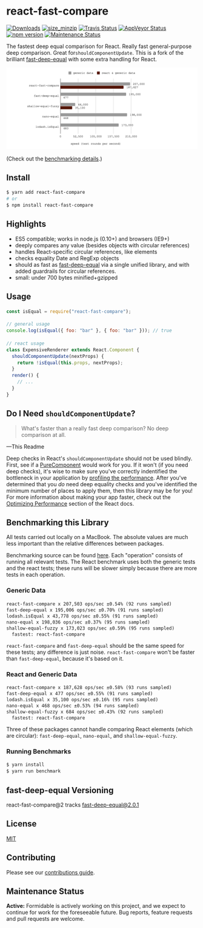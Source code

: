 # react-fast-compare

[![Downloads][downloads_img]][npm_site]
[![size_minzip][size_minzip]][size_site]
[![Travis Status][trav_img]][trav_site]
[![AppVeyor Status][appveyor_img]][appveyor_site]
[![npm version][npm_img]][npm_site]
[![Maintenance Status][maintenance-image]](#maintenance-status)


The fastest deep equal comparison for React. Really fast general-purpose deep comparison.
Great for`shouldComponentUpdate`. This is a fork of the brilliant
[fast-deep-equal](https://github.com/epoberezkin/fast-deep-equal) with some
extra handling for React.


![benchmark chart](assets/benchmarking.png "benchmarking chart")

(Check out the [benchmarking details](#benchmarking-this-library).)

## Install

```sh
$ yarn add react-fast-compare
# or
$ npm install react-fast-compare
```

## Highlights

* ES5 compatible; works in node.js (0.10+) and browsers (IE9+)
* deeply compares any value (besides objects with circular references)
* handles React-specific circular references, like elements
* checks equality Date and RegExp objects
* should as fast as [fast-deep-equal](https://github.com/epoberezkin/fast-deep-equal) via a single unified library, and with added guardrails for circular references.
* small: under 700 bytes minified+gzipped

## Usage

```jsx
const isEqual = require("react-fast-compare");

// general usage
console.log(isEqual({ foo: "bar" }, { foo: "bar" })); // true

// react usage
class ExpensiveRenderer extends React.Component {
  shouldComponentUpdate(nextProps) {
    return !isEqual(this.props, nextProps);
  }
  render() {
    // ...
  }
}
```

## Do I Need `shouldComponentUpdate`?

> What's faster than a really fast deep comparison? No deep comparison at all.

—This Readme

Deep checks in React's `shouldComponentUpdate` should not be used blindly.
First, see if a
[PureComponent](https://reactjs.org/docs/react-api.html#reactpurecomponent)
would work for you. If it won't (if you need deep checks), it's wise to make
sure you've correctly indentified the bottleneck in your application by
[profiling the performance](https://reactjs.org/docs/optimizing-performance.html#profiling-components-with-the-chrome-performance-tab).
After you've determined that you _do_ need deep equality checks and you've
identified the minimum number of places to apply them, then this library may
be for you! For more information about making your app faster, check out the
[Optimizing Performance](https://reactjs.org/docs/optimizing-performance.html)
section of the React docs.

## Benchmarking this Library

All tests carried out locally on a MacBook. The absolute values are much less
important than the relative differences between packages.

Benchmarking source can be found
[here](https://github.com/FormidableLabs/react-fast-compare/blob/master/benchmark/index.js).
Each "operation" consists of running all relevant tests. The React benchmark
uses both the generic tests and the react tests; these runs will be slower
simply because there are more tests in each operation.

### Generic Data

```
react-fast-compare x 207,503 ops/sec ±0.54% (92 runs sampled)
fast-deep-equal x 195,006 ops/sec ±0.70% (91 runs sampled)
lodash.isEqual x 43,778 ops/sec ±0.55% (91 runs sampled)
nano-equal x 198,036 ops/sec ±0.37% (95 runs sampled)
shallow-equal-fuzzy x 173,023 ops/sec ±0.59% (95 runs sampled)
  fastest: react-fast-compare
```

`react-fast-compare` and `fast-deep-equal` should be the same speed for these
tests; any difference is just noise. `react-fast-compare` won't be faster than
`fast-deep-equal`, because it's based on it.

### React and Generic Data

```
react-fast-compare x 187,628 ops/sec ±0.58% (93 runs sampled)
fast-deep-equal x 477 ops/sec ±0.55% (91 runs sampled)
lodash.isEqual x 35,100 ops/sec ±0.16% (95 runs sampled)
nano-equal x 468 ops/sec ±0.53% (94 runs sampled)
shallow-equal-fuzzy x 684 ops/sec ±0.43% (92 runs sampled)
  fastest: react-fast-compare
```

Three of these packages cannot handle comparing React elements (which are
circular): `fast-deep-equal`, `nano-equal`, and `shallow-equal-fuzzy`.

### Running Benchmarks

```sh
$ yarn install
$ yarn run benchmark
```

## fast-deep-equal Versioning

react-fast-compare@2 tracks fast-deep-equal@2.0.1

## License

[MIT](https://github.com/FormidableLabs/react-fast-compare/blob/readme/LICENSE)

## Contributing

Please see our [contributions guide](./CONTRIBUTING.md).

## Maintenance Status

**Active:** Formidable is actively working on this project, and we expect to continue for work for the foreseeable future. Bug reports, feature requests and pull requests are welcome.

[trav_img]: https://api.travis-ci.org/FormidableLabs/react-fast-compare.svg
[trav_site]: https://travis-ci.org/FormidableLabs/react-fast-compare
[cov_img]: https://img.shields.io/coveralls/FormidableLabs/react-fast-compare.svg
[cov_site]: https://coveralls.io/r/FormidableLabs/react-fast-compare
[npm_img]: https://badge.fury.io/js/react-fast-compare.svg
[npm_site]: http://badge.fury.io/js/react-fast-compare
[appveyor_img]: https://ci.appveyor.com/api/projects/status/github/formidablelabs/react-fast-compare?branch=master&svg=true
[appveyor_site]: https://ci.appveyor.com/project/FormidableLabs/react-fast-compare
[size_min]: https://img.shields.io/bundlephobia/min/react-fast-compare.svg
[size_minzip]: https://img.shields.io/bundlephobia/minzip/react-fast-compare.svg
[size_site]: https://bundlephobia.com/result?p=react-fast-compare
[downloads_img]: https://img.shields.io/npm/dt/react-fast-compare.svg
[maintenance-image]: https://img.shields.io/badge/maintenance-active-green.svg
